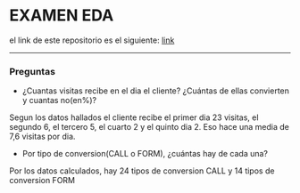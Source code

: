 # EXAMEN EDA

el link de este repositorio es el siguiente: [link]()


-------------------------------------------
### Preguntas

* ¿Cuantas visitas recibe en el dia el cliente? ¿Cuántas de ellas convierten y cuantas no(en%)?

Segun los datos hallados el cliente recibe el primer dia 23 visitas, el segundo 6, el tercero 5, el cuarto 2 y el quinto dia 2.
Eso hace una media de 7,6 visitas por dia.


* Por tipo de conversion(CALL o FORM), ¿cuántas hay de cada una?

Por los datos calculados, hay 24 tipos de conversion CALL y 14 tipos de conversion FORM 


